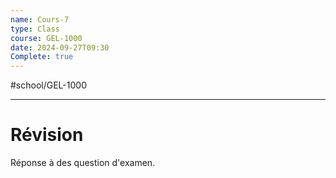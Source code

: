 ```yaml
---
name: Cours-7
type: Class
course: GEL-1000
date: 2024-09-27T09:30
Complete: true
---
```

#school/GEL-1000  
***

# Révision
Réponse à des question d'examen.